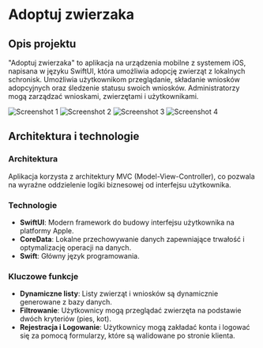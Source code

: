 # Adoptuj zwierzaka

## Opis projektu

"Adoptuj zwierzaka" to aplikacja na urządzenia mobilne z systemem iOS, napisana w języku SwiftUI, która umożliwia adopcję zwierząt z lokalnych schronisk. Umożliwia użytkownikom przeglądanie, składanie wniosków adopcyjnych oraz śledzenie statusu swoich wniosków. Administratorzy mogą zarządzać wnioskami, zwierzętami i użytkownikami.

![Screenshot 1](images/1.png)
![Screenshot 2](images/2.png)
![Screenshot 3](images/3.png)
![Screenshot 4](images/4.png)

## Architektura i technologie

### Architektura

Aplikacja korzysta z architektury MVC (Model-View-Controller), co pozwala na wyraźne oddzielenie logiki biznesowej od interfejsu użytkownika.

### Technologie

- **SwiftUI**: Modern framework do budowy interfejsu użytkownika na platformy Apple.
- **CoreData**: Lokalne przechowywanie danych zapewniające trwałość i optymalizację operacji na danych.
- **Swift**: Główny język programowania.

### Kluczowe funkcje

- **Dynamiczne listy**: Listy zwierząt i wniosków są dynamicznie generowane z bazy danych.
- **Filtrowanie**: Użytkownicy mogą przeglądać zwierzęta na podstawie dwóch kryteriów (pies, kot).
- **Rejestracja i Logowanie**: Użytkownicy mogą zakładać konta i logować się za pomocą formularzy, które są walidowane po stronie klienta.
